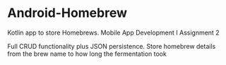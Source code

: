 # Android-Homebrew
Kotlin app to store Homebrews. Mobile App Development I Assignment 2

Full CRUD functionality plus JSON persistence. 
Store homebrew details from the brew name to how long the fermentation took
